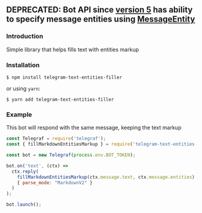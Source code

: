 ## DEPRECATED: Bot API since [version 5](https://core.telegram.org/bots/api#november-4-2020) has ability to specify message entities using [MessageEntity](https://core.telegram.org/bots/api#messageentity)

### Introduction

Simple library that helps fills text with entities markup

### Installation

```
$ npm install telegram-text-entities-filler
```
or using `yarn`:
```
$ yarn add telegram-text-entities-filler
```

### Example

This bot will respond with the same message, keeping the text markup

```js
const Telegraf = require('telegraf');
const { fillMarkdownEntitiesMarkup } = require('telegram-text-entities-filler');

const bot = new Telegraf(process.env.BOT_TOKEN);

bot.on('text', (ctx) =>
  ctx.reply(
    fillMarkdownEntitiesMarkup(ctx.message.text, ctx.message.entities),
    { parse_mode: "MarkdownV2" }
  )
);

bot.launch();
```
